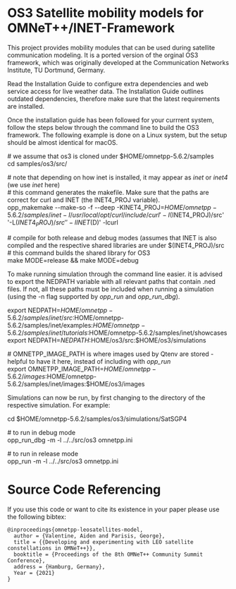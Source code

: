 # OS3 Satellite mobility models for OMNeT++/INET-Framework

This project provides mobility modules that can be used during satellite communication modeling. It is a ported version of the orginal OS3 framework, which was originally developed at the Communication Networks Institute, TU Dortmund, Germany.

Read the Installation Guide to configure extra dependencies and web service access for live weather data. The Installation Guide outlines outdated dependencies, therefore make sure that the latest requirements are installed.

Once the installation guide has been followed for your currrent system, follow the steps below through the command line to build the OS3 framework. The following example is done on a Linux system, but the setup should be almost identical for macOS.

\# we assume that os3 is cloned under $HOME/omnetpp-5.6.2/samples  
cd samples/os3/src/  
  
\# note that depending on how inet is installed, it may appear as _inet_ or _inet4_ (we use _inet_ here)  
\# this command generates the makefile. Make sure that the paths are correct for curl and INET (the INET4_PROJ variable).  
opp_makemake --make-so -f --deep -KINET4_PROJ=$HOME/omnetpp-5.6.2/samples/inet -I/usr/local/opt/curl/include/curl '-I$(INET4_PROJ)/src' '-L$(INET4_PROJ)/src' '-lINET$(D)' -lcurl  

\# compile for both release and debug modes (assumes that INET is also compiled and the respective shared libraries are under $(INET4_PROJ)/src  
\# this command builds the shared library for OS3  
make MODE=release && make MODE=debug  

To make running simulation through the command line easier. it is advised to export the NEDPATH variable with all relevant paths that contain .ned files. If not, all these paths must be included when running a simulation (using the -n flag supported by _opp_run_ and _opp_run_dbg_).  


export NEDPATH=$HOME/omnetpp-5.6.2/samples/inet/src:$HOME/omnetpp-5.6.2/samples/inet/examples:$HOME/omnetpp-5.6.2/samples/inet/tutorials:$HOME/omnetpp-5.6.2/samples/inet/showcases  
export NEDPATH=$NEDPATH:$HOME/os3/src:$HOME/os3/simulations  

\# OMNETPP_IMAGE_PATH is where images used by Qtenv are stored - helpful to have it here, instead of including with _opp_run_  
export OMNETPP_IMAGE_PATH=$HOME/omnetpp-5.6.2/images:$HOME/omnetpp-5.6.2/samples/inet/images:$HOME/os3/images  

Simulations can now be run, by first changing to the directory of the respective simulation. For example:  

cd $HOME/omnetpp-5.6.2/samples/os3/simulations/SatSGP4  

\# to run in debug mode  
opp_run_dbg -m -l ../../src/os3 omnetpp.ini  

\# to run in release mode  
opp_run -m -l ../../src/os3 omnetpp.ini  

# Source Code Referencing
If you use this code or want to cite its existence in your paper please use the following bibtex:
```
@inproceedings{omnetpp-leosatellites-model,
  author = {Valentine, Aiden and Parisis, George},
  title = {{Developing and experimenting with LEO satellite constellations in OMNeT++}},
  booktitle = {Proceedings of the 8th OMNeT++ Community Summit Conference},
  address = {Hamburg, Germany},
  Year = {2021}
}
```
